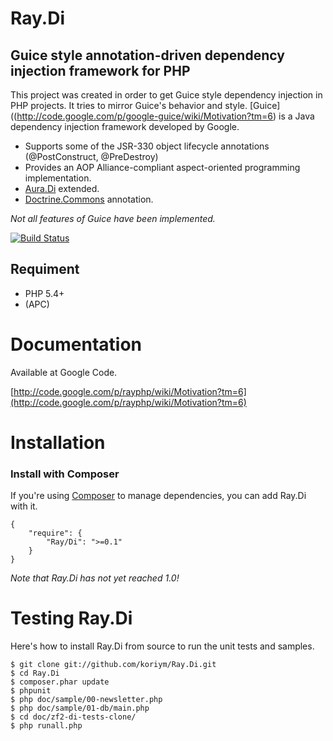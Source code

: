 Ray.Di
=======
Guice style annotation-driven dependency injection framework for PHP
--------------------------------------------------------------------

This project was created in order to get Guice style dependency injection in PHP projects. It tries to mirror Guice's behavior and style. [Guice]((http://code.google.com/p/google-guice/wiki/Motivation?tm=6) is a Java dependency injection framework developed by Google. 

 * Supports some of the JSR-330 object lifecycle annotations (@PostConstruct, @PreDestroy)
 * Provides an AOP Alliance-compliant aspect-oriented programming implementation.
 * [Aura.Di](http://auraphp.github.com/Aura.Di ) extended.
 * [Doctrine.Commons](http://www.doctrine-project.org/projects/common) annotation.

_Not all features of Guice have been implemented._

[![Build Status](https://secure.travis-ci.org/koriym/Ray.Di.png?branch=master)](http://travis-ci.org/koriym/Ray.Di)

Requiment
---------

* PHP 5.4+
* (APC) 

Documentation
=============

Available at Google Code.

 [http://code.google.com/p/rayphp/wiki/Motivation?tm=6](http://code.google.com/p/rayphp/wiki/Motivation?tm=6)


Installation
============

### Install with Composer
If you're using [Composer](https://github.com/composer/composer) to manage dependencies, you can add Ray.Di with it.

	{
		"require": {
			"Ray/Di": ">=0.1"
		}
	}

*Note that Ray.Di has not yet reached 1.0!*

Testing Ray.Di
==============

Here's how to install Ray.Di from source to run the unit tests and samples.

```
$ git clone git://github.com/koriym/Ray.Di.git
$ cd Ray.Di
$ composer.phar update
$ phpunit
$ php doc/sample/00-newsletter.php
$ php doc/sample/01-db/main.php
$ cd doc/zf2-di-tests-clone/
$ php runall.php
```

